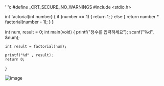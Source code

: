 '''c
#define _CRT_SECURE_NO_WARNINGS
#include <stdio.h>

int factorial(int number)
{
	if (number == 1)
	{
		return 1;
	}
	else
	{
		return number * factorial(number - 1);
	}
}


int num, result = 0;
int main(void)
{
	printf("정수를 입력하세요");
	scanf("%d", &num);

	int result = factorial(num);

	printf("%d" , result);
	return 0;
}

![image](https://user-images.githubusercontent.com/81094980/124310213-d2a4c580-dba6-11eb-8994-7d2f3fe58905.png)
